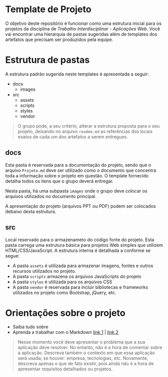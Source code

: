# Template de Projeto
O objetivo deste repositório é funcionar como uma estrutura inicial para os projetos da disciplina de *Trabalho Interdisciplinar - Aplicações Web*. Você vai encontrar uma hierarquia de pastas sugeridas além de templates dos artefatos que precisam ser produzidos pela equipe. 

# Estrutura de pastas
A estrutura padrão sugerida neste templates é apresentada a seguir:
- docs
  - images
- src
  - assets
  - scripts
  - styles
  - vendor

> O grupo pode, a seu critério, alterar a estrutura proposta para o seu projeto, deixando no arquivo `readme.md` as referências dos locais exatos de cada um dos artefatos a serem entregues.

## docs
Esta pasta é reservada para a documentação do projeto, sendo que o arquivo `Projeto.md` deve ser utilizado como o documento que concentra toda a informação sobre o projeto em questão. O template fornecido detalha todos os itens que o grupo deverá entregar.

Nesta pasta, há uma subpasta `images` onde o grupo deve colocar os arquivos utilizados no documento principal.

A apresentação do projeto (arquivos PPT ou PDF) podem ser colocados debaixo desta estrutura.

## src
Local reservado para o armazenameto do código fonte do projeto. Esta pasta carrega uma estrutura básica para projetos Web simples que utilizem HTML/CSS/JavaScript. A estrutura interna é detalhada a conforme se segue:
- A pasta `assets` é utilizada para armazenar imagens, fontes e outros recursos utiilzados no projeto. 
- A pasta `scripts` armazena os arquivos JavaScripts do projeto
- A pasta `styles` é utilizada para os arquivos CSS
- A pasta `vendor` é reservada para incluir bibliotecas e frameworks utilizados no projeto como Bootstrap, jQuery, etc.

# Orientações sobre o projeto

- Saiba tudo sobre 
- Aprenda a trabalhar com o Markdown [link 1](https://guides.github.com/features/mastering-markdown/) | [link 2](https://help.github.com/pt/github/writing-on-github/getting-started-with-writing-and-formatting-on-github)

> Nesse momento você deve apresentar o problema que a sua aplicação deve resolver. No entanto, não é a hora de comentar sobre a aplicação. Descreva também o contexto em que essa aplicação será usada, se houver: empresa, tecnologias, etc. Novamente, descreva apenas o que de fato existir, pois ainda não é a hora de apresentar requisitos detalhados ou projetos.

